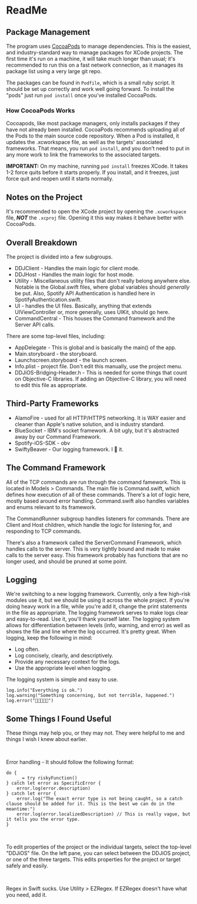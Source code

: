 # ReadMe

## Package Management
The program uses [CocoaPods](https://cocoapods.org/) to manage dependencies. This is the easiest, and industry-standard way to manage packages for XCode projects. The first time it's run on a machine, it will take much longer than usual; it's recommended to run this on a fast network connection, as it manages its package list using a very large git repo.

The packages can be found in `Podfile`, which is a small ruby script. It should be set up correctly and work well going forward. To install the "pods" just run `pod install` once you've installed CocoaPods. 

### How CocoaPods Works
Cocoapods, like most package managers, only installs packages if they have not already been installed. CocoaPods recommends uploading all of the Pods to the main source code repository. When a Pod is installed, it updates the .xcworkspace file, as well as the targets' associated frameworks. That means, you run `pod install`, and you don't need to put in any more work to link the frameworks to the associated targets.

**IMPORTANT:** On my machine, running `pod install` freezes XCode. It takes 1-2 force quits before it starts properly. If you install, and it freezes, just force quit and reopen until it starts normally.

## Notes on the Project
It's recommended to open the XCode project by opening the `.xcworkspace` file, ***NOT*** the `.xcproj` file. Opening it this way makes it behave better with CocoaPods.

## Overall Breakdown
The project is divided into a few subgroups.

* DDJClient - Handles the main logic for client mode.
* DDJHost - Handles the main logic for host mode. 
* Utility - Miscellaneous utility files that don't really belong anywhere else. Notable is the Global.swift files, where global variables should *generally* be put. Also, Spotify API Authentication is handled here in SpotifyAuthentication.swift.
* UI - handles the UI files. Basically, anything that extends UIViewController or, more generally, uses UIKit, should go here.
* CommandCentral - This houses the Command framework and the Server API calls.

There are some top-level files, including:
* AppDelegate - This is global and is basically the main() of the app.
* Main.storyboard - the storyboard.
* Launchscreen.storyboard - the launch screen.
* Info.plist - project file. Don't edit this manually, use the project menu.
* DDJiOS-Bridging-Header.h - This is needed for some things that count on Objective-C libraries. If adding an Objective-C library, you will need to edit this file as appropriate.

## Third-Party Frameworks
* AlamoFire - used for all HTTP/HTTPS networking. It is WAY easier and cleaner than Apple's native solution, and is industry standard.
* BlueSocket - IBM's socket framework. A bit ugly, but it's abstracted away by our Command Framework.
* Spotify-iOS-SDK - obv
* SwiftyBeaver - Our logging framework. I 💙 it.

## The Command Framework
All of the TCP commands are run through the command famework. This is located in Models > Commands. The main file is Command.swift, which defines how execution of all of these commands. There's a lot of logic here, mostly based around error handling. Command.swift also handles variables and enums relevant to its framework.

The CommandRunner subgroup handles listeners for commands. There are Client and Host children, which handle the logic for listening for, and responding to TCP commands.

There's also a framework called the ServerCommand Framework, which handles calls to the server. This is very tightly bound and made to make calls to the server easy. This framework probably has functions that are no longer used, and should be pruned at some point.

## Logging
We're switching to a new logging framework. Currently, only a few high-risk modules use it, but we should be using it across the whole project. If you're doing heavy work in a file, while you're add it, change the print statements in the file as appropriate. The logging framework serves to make logs clear and easy-to-read. Use it, you'll thank yourself later. The logging system allows for differentiation between levels (info, warning, and error) as well as shows the file and line where the log occurred. It's pretty great. When logging, keep the following in mind:

* Log often.
* Log concisely, clearly, and descriptively.
* Provide any necessary context for the logs.
* Use the appropriate level when logging.

The logging system is simple and easy to use.

    log.info("Everything is ok.")
    log.warning("Something concerning, but not terrible, happened.")
    log.error("💩💩💩💩💩")

## Some Things I Found Useful
These things may help you, or they may not. They were helpful to me and things I wish I knew about earlier.

&nbsp;

Error handling - It should follow the following format:

    do { 
        _ = try riskyFunction()
    } catch let error as SpecificError {
        error.log(error.description)
    } catch let error {
        error.log("The exact error type is not being caught, so a catch clause should be added for it. This is the best we can do in the meantime:")
        error.log(error.localizedDescription) // This is really vague, but it tells you the error type.
    }

&nbsp;

To edit properties of the project or the individual targets, select the top-level "DDJiOS" file. On the left pane, you can select between the DDJiOS project, or one of the three targets. This edits properties for the project or target safely and easily.

&nbsp;

Regex in Swift sucks. Use Utility > EZRegex. If EZRegex doesn't have what you need, add it.